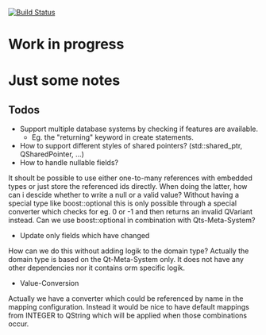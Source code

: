 [![Build Status](https://travis-ci.org/marcobusemann/QMetaOrm.svg?branch=master)](https://travis-ci.org/marcobusemann/QMetaOrm)

# Work in progress

# Just some notes

## Todos
- Support multiple database systems by checking if features are available.
  - Eg. the "returning" keyword in create statements.
- How to support different styles of shared pointers? (std::shared_ptr, QSharedPointer, ...)
- How to handle nullable fields?

It shoult be possible to use either one-to-many references with embedded types or just store the referenced ids directly. When doing the latter, how can i descide whether to write a null or a valid value? Without having a special type like boost::optional this is only possible through a special converter which checks for eg. 0 or -1 and then returns an invalid QVariant instead. Can we use boost::optional in combination with Qts-Meta-System?

- Update only fields which have changed

How can we do this without adding logik to the domain type? Actually the domain type is based on the Qt-Meta-System only. It does not have any other dependencies nor it contains orm specific logik.

- Value-Conversion

Actually we have a converter which could be referenced by name in the mapping configuration.
Instead it would be nice to have default mappings from INTEGER to QString which will be applied when those combinations occur.
